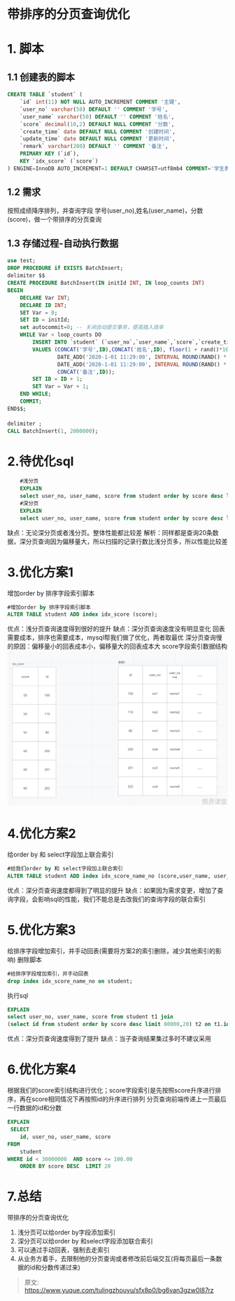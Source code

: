 # 带排序的分页查询优化


# 1. 脚本

## 1.1 创建表的脚本
```sql
CREATE TABLE `student` (
	`id` int(11) NOT NULL AUTO_INCREMENT COMMENT '主键',
	`user_no` varchar(50) DEFAULT '' COMMENT '学号',
	`user_name` varchar(50) DEFAULT '' COMMENT '姓名',
	`score` decimal(10,2) DEFAULT NULL COMMENT '分数',
	`create_time` date DEFAULT NULL COMMENT '创建时间',
	`update_time` date DEFAULT NULL COMMENT '更新时间',
	`remark` varchar(200) DEFAULT '' COMMENT '备注',
	PRIMARY KEY (`id`),
	KEY `idx_score` (`score`)
) ENGINE=InnoDB AUTO_INCREMENT=1 DEFAULT CHARSET=utf8mb4 COMMENT='学生表';
```

## 1.2 需求
按照成绩降序排列，并查询字段 学号(user_no),姓名(user_name)，分数(score)，做一个带排序的分页查询

## 1.3 存储过程-自动执行数据

```sql
use test;
DROP PROCEDURE if EXISTS BatchInsert;
delimiter $$
CREATE PROCEDURE BatchInsert(IN initId INT, IN loop_counts INT)
BEGIN
    DECLARE Var INT;
    DECLARE ID INT;
    SET Var = 0;
    SET ID = initId;
    set autocommit=0; -- 关闭自动提交事务，提高插入效率
    WHILE Var < loop_counts DO
        INSERT INTO `student` (`user_no`,`user_name`,`score`,`create_time`,`update_time`,`remark`) 
        VALUES (CONCAT('学号',ID),CONCAT('姓名',ID), floor(1 + rand()*100) , 
				DATE_ADD('2020-1-01 11:29:00', INTERVAL ROUND(RAND() * 1000 + 1) DAY),
				DATE_ADD('2020-1-01 11:29:00', INTERVAL ROUND(RAND() * 1000 + 1) DAY),
				CONCAT('备注',ID));
        SET ID = ID + 1;
        SET Var = Var + 1;
    END WHILE;
    COMMIT;
END$$;

delimiter ;  
CALL BatchInsert(1, 2000000);  
```

# 2.待优化sql
```sql
	#浅分页
	EXPLAIN
	select user_no, user_name, score from student order by score desc limit 5, 20;
	#深分页
	EXPLAIN
	select user_no, user_name, score from student order by score desc limit 80000, 20;
```
缺点：无论深分页或者浅分页。整体性能都比较差
解析：同样都是查询20条数据，深分页查询因为偏移量大，所以扫描的记录行数比浅分页多，所以性能比较差

# 3.优化方案1
增加order by 排序字段索引脚本
```sql
#增加order by 排序字段索引脚本
ALTER TABLE student ADD index idx_score (score);
```
优点：浅分页查询速度得到很好的提升
缺点：深分页查询速度没有明显变化
回表需要成本，排序也需要成本，mysql帮我们做了优化，两者取最优
深分页查询慢的原因：偏移量小的回表成本小，偏移量大的回表成本大
score字段索引数据结构
![企业微信截图_16783468979960.png](./img/-p2VGplfZZ5e4Pjc/1678346907257-4540da81-18b1-4b7d-8438-ca6e6b581ecc-723890.png)


# 4.优化方案2
给order by 和 select字段加上联合索引
```sql
#给我们order by 和 select字段加上联合索引
ALTER TABLE student ADD index idx_score_name_no (score,user_name, user_no);
```
优点：深分页查询速度都得到了明显的提升
缺点：如果因为需求变更，增加了查询字段，会影响sql的性能，我们不能总是去改我们的查询字段的联合索引

# 5.优化方案3
给排序字段增加索引，并手动回表(需要将方案2的索引删除，减少其他索引的影响)
删除脚本
```sql
#给排序字段增加索引，并手动回表
drop index idx_score_name_no on student;
```
执行sql
```sql
EXPLAIN
select user_no, user_name, score from student t1 join
(select id from student order by score desc limit 80000,20) t2 on t1.id= t2.id;  
```
优点：深分页查询速度得到了提升
缺点：当子查询结果集过多时不建议采用

# 6.优化方案4
根据我们的score索引结构进行优化；score字段索引是先按照score升序进行排序，再在score相同情况下再按照id的升序进行排列
分页查询前端传递上一页最后一行数据的id和分数
```sql
EXPLAIN
 SELECT
	id, user_no, user_name, score 
FROM
	student 
WHERE id < 30000000  AND score <= 100.00 
	ORDER BY score DESC  LIMIT 20

```

# 7.总结
带排序的分页查询优化

1. 浅分页可以给order by字段添加索引
2. 深分页可以给order by 和select字段添加联合索引
3. 可以通过手动回表，强制去走索引
4. 从业务方着手，去限制他的分页查询或者修改前后端交互(将每页最后一条数据的id和分数传递过来) 



> 原文: <https://www.yuque.com/tulingzhouyu/sfx8p0/bg6van3gzw0l87rz>
